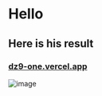 # Hello

## Here is his result

### [dz9-one.vercel.app](https://dz9-one.vercel.app/)

![image](https://github.com/Damir-004/dz9/assets/125185359/57971fb5-5650-4163-8d14-1e130b644462)
